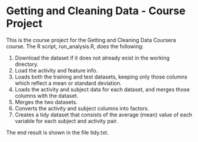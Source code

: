 # Getting and Cleaning Data - Course Project
This is the course project for the Getting and Cleaning Data Coursera course. The R script, run_analysis.R, does the following:

1. Download the dataset if it does not already exist in the working directory.
2. Load the activity and feature info.
3. Loads both the training and test datasets, keeping only those columns which reflect a mean or standard deviation.
4. Loads the activity and subject data for each dataset, and merges those columns with the dataset.
5. Merges the two datasets.
6. Converts the activity and subject columns into factors.
7. Creates a tidy dataset that consists of the average (mean) value of each variable for each subject and activity pair.

The end result is shown in the file tidy.txt.
